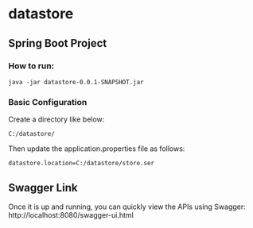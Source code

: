 # datastore

## Spring Boot Project

### How to run:
```
java -jar datastore-0.0.1-SNAPSHOT.jar
```

### Basic Configuration
Create a directory like below:
```
C:/datastore/
```
Then update the application.properties file as follows:
```
datastore.location=C:/datastore/store.ser
```

## Swagger Link

Once it is up and running, you can quickly view the APIs using Swagger:
http://localhost:8080/swagger-ui.html
